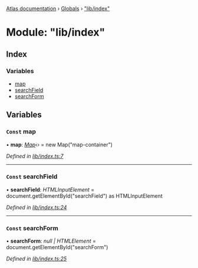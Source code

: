 [Atlas documentation](../README.md) › [Globals](../globals.md) › ["lib/index"](_lib_index_.md)

# Module: "lib/index"

## Index

### Variables

* [map](_lib_index_.md#const-map)
* [searchField](_lib_index_.md#const-searchfield)
* [searchForm](_lib_index_.md#const-searchform)

## Variables

### `Const` map

• **map**: *[Map](../classes/_lib_map_.map.md)‹›* = new Map("map-container")

*Defined in [lib/index.ts:7](https://github.com/chronark/atlas/blob/0720030/src/lib/index.ts#L7)*

___

### `Const` searchField

• **searchField**: *HTMLInputElement* = document.getElementById("searchField") as HTMLInputElement

*Defined in [lib/index.ts:24](https://github.com/chronark/atlas/blob/0720030/src/lib/index.ts#L24)*

___

### `Const` searchForm

• **searchForm**: *null | HTMLElement* = document.getElementById("searchForm")

*Defined in [lib/index.ts:25](https://github.com/chronark/atlas/blob/0720030/src/lib/index.ts#L25)*
